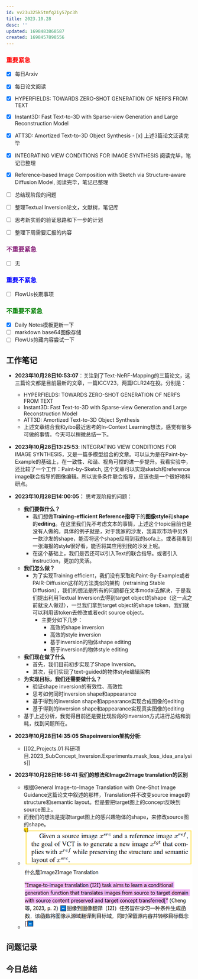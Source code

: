 ```yaml
---
id: vv23u325k5tmfq2iy57pc3h
title: 2023.10.28
desc: ''
updated: 1698483868587
created: 1698457898556
---
```




### <font color=red>**重要紧急**</font>
- [x]  每日Arxiv
- [x]  每日论文阅读
  - [x]  HYPERFIELDS: TOWARDS ZERO-SHOT GENERATION OF NERFS FROM TEXT
  - [x]  Instant3D: Fast Text-to-3D with Sparse-view Generation and Large Reconstruction Model
  - [x]  ATT3D: Amortized Text-to-3D Object Synthesis
    - [x]  上述3篇论文泛读完毕
  - [x] INTEGRATING VIEW CONDITIONS FOR IMAGE SYNTHESIS 阅读完毕，笔记已整理
  - [x] Reference-based Image Composition with Sketch via Structure-aware Diffusion Model, 阅读完毕，笔记已整理
- [ ] 总结现阶段的问题
- [ ] 整理Textual Inversion论文，文献树，笔记库
- [ ]  思考新实验的验证思路和下一步的计划
- [ ]  整理下周需要汇报的内容


### <font color=#871F78>**不重要紧急**</font>

- [ ] 无



### <font color=blue>**重要不紧急**</font>

- [ ] FlowUs长期事项


### <font color=green>**不重要不紧急**</font>
- [x]  Daily Notes模板更新一下
- [ ]  markdown base64图像存储
- [ ]  FlowUs剪藏内容尝试一下

## **工作笔记**

* **2023年10月28日10:53:07**：关注到了Text-NeRF-Mapping的三篇论文，这三篇论文都是目前最新的文章，一篇ICCV23，两篇ICLR24在投。分别是：
  *  HYPERFIELDS: TOWARDS ZERO-SHOT GENERATION OF NERFS FROM TEXT
  *  Instant3D: Fast Text-to-3D with Sparse-view Generation and Large Reconstruction Model
  *  ATT3D: Amortized Text-to-3D Object Synthesis
  *  上述文章结合我和yibo最近思考的In-Context Learning想法，感觉有很多可做的事情。今天可以稍微总结一下。
* **2023年10月28日13:25:53**: INTEGRATING VIEW CONDITIONS FOR IMAGE SYNTHESIS，又是一篇多模型组合的文章。可以认为是在Paint-by-Example的基础上，在一致性、和谐、视角可控的进一步提升。我看实验中，还比较了一个工作：Paint-by-Sketch, 这个文章可以实现sketch和reference image联合指导的图像编辑。所以说多条件联合指导，应该也是一个很好地科研点。
* **2023年10月28日14:00:05：** 思考现阶段的问题：
  * **我们要做什么？**
    * 我们想做**Training-efficient** **Reference指导**下的**图像style**和**shape**的**editing**。在这里我们先不考虑文本的事情，上述这个topic目前也是没有人做的。具体的例子就是，对于我家的沙发，我喜欢市场中另外一款沙发的shape，能否将这个shape应用到我的sofa上。或者我看到一张海报的style很好看，能否将其应用到我的沙发上呢。
    * 在这个基础上，我们是否还可以引入Text的联合指导。或者引入instruction，更加的灵活。
  * **我们怎么做？**
    * 为了实现Training efficient，我们没有采取和Paint-By-Example或者PAIR-Diffusion这样的方法类似的架构（retraining Stable Diffusion），我们的想法是所有的问题都在文本modal去解决，于是我们提出利用Textual Inversion去得到target object的shape（这一点之前就没人做过），一旦我们拿到target object的shape token，我们就可以利用该token去修改或者edit source object。
      * 主要分如下几步：
        * 高效的shape inversion
        * 高效的style inversion
        * 基于inversion的物体shape editing
        * 基于inversion的物体style editing
  * **我们现在做了什么**
    * 首先，我们目前初步实现了Shape Inversion。
    * 其次，我们实现了text-guided的物体style编辑架构
  * **为实现目标，我们还需要做什么？**
    * 验证shape inversion的有效性、高效性
    * 思考如何同时inversion shape和appearance
    * 基于得到的inversion shape和appearance实现合成图像的editing
    * 基于得到的inversion shape和appearance实现真实图像的editing
  * 基于上述分析，我觉得目前还是要比现阶段的inversion方式进行总结和消耗，找到问题所在。
* **2023年10月28日14:35:05 Shapeinversion架构分析**:
  * [[02_Projects.01 科研项目.2023_SubConcept_Inversion.Experiments.mask_loss_idea_analysis]]

* **2023年10月28日16:56:41 我们的想法和Image2Image translation的区别**
  * 根据General Image-to-Image Translation with One-Shot Image Guidance这篇论文中叙述的那样，Translation并不改变source image的structure和semantic layout。但是要把target图上的concept反映到source图上。
  * 而我们的想法是提取target图上的感兴趣物体的shape，来修改source图的shape。
  * ![图 1](assets/images/4338346784d8121ace8451396d5d096399045486d1ce4a580f82c5f5a7952cb7.png)  
  * ![图 2](assets/images/3799b931ca9e0fb999bea4165a3850d1fc008a54b081ee044df3eb606945c21a.png)  




## **问题记录**




## **今日总结**

